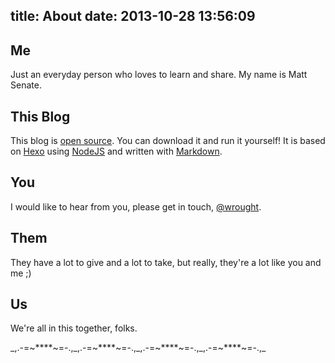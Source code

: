 title: About
date: 2013-10-28 13:56:09
---

## Me

Just an everyday person who loves to learn and share. My name is Matt Senate.

## This Blog

This blog is [open source](https://github.com/wrought/blog). You can download it and run it yourself! It is based on [Hexo](https://github.com/tommy351/hexo) using [NodeJS](http://nodejs.org/) and written with [Markdown](https://en.wikipedia.org/wiki/Markdown).

## You

I would like to hear from you, please get in touch, <a href="http://twitter.com/wrought">@wrought</a>.

## Them

They have a lot to give and a lot to take, but really, they're a lot like you and me ;)

## Us

We're all in this together, folks.

\_,.-=~\*\*\*\*~=-.,\_,.-=~\*\*\*\*~=-.,\_,.-=~\*\*\*\*~=-.,\_,.-=~\*\*\*\*~=-.,\_
